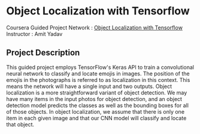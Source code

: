 # Object Localization with Tensorflow
Coursera Guided Project Network : [Object Localization with Tensorflow](https://www.coursera.org/projects/object-localization-tensorflow) </br> 
Instructor : Amit Yadav </br>
## Project Description </br>
This guided project employs TensorFlow's Keras API to train a convolutional neural network to classify and locate emojis in images. The position of the emojis in the photographs is referred to as localization in this context. This means the network will have a single input and two outputs. Object localization is a more straightforward variant of object detection. We may have many items in the input photos for object detection, and an object detection model predicts the classes as well as the bounding boxes for all of those objects. In object localization, we assume that there is only one item in each given image and that our CNN model will classify and locate that object.
